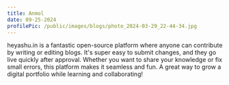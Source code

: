 ```yaml
---
title: Anmol
date: 09-25-2024
profilePic: /public/images/blogs/photo_2024-03-29_22-44-34.jpg
---
```

heyashu.in is a fantastic open-source platform where anyone can contribute by writing or editing blogs. It's super easy to submit changes, and they go live quickly after approval. Whether you want to share your knowledge or fix small errors, this platform makes it seamless and fun. A great way to grow a digital portfolio while learning and collaborating!

